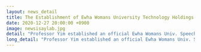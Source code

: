 ```yaml
---
layout: news_detail
title: The Establishment of Ewha Womans University Technology Holdings Subsidiary Company
date: 2020-12-27 20:00:00 +0900
image: newsisaylab.jpg
detail: "Professor Yim established an official Ewha Womans Univ. Speech-Language Clinic ' I Say Lab,'..."
long_detail: "Professor Yim established an official Ewha Womans Univ. Speech-Language Clinic ' I Say Lab,'  I Say Lab launched the IT-based speech-language service targeting bilingual children and children with communication disorders. I Say Lab developed a new online platform for speech and language therapy,  with automated language development screening, assessment of language processing skills, and spontaneous speech sampling based on STT technology. I Say Lab provides evidence-based parent coaching and professional training online for those who support child language."
---
```


